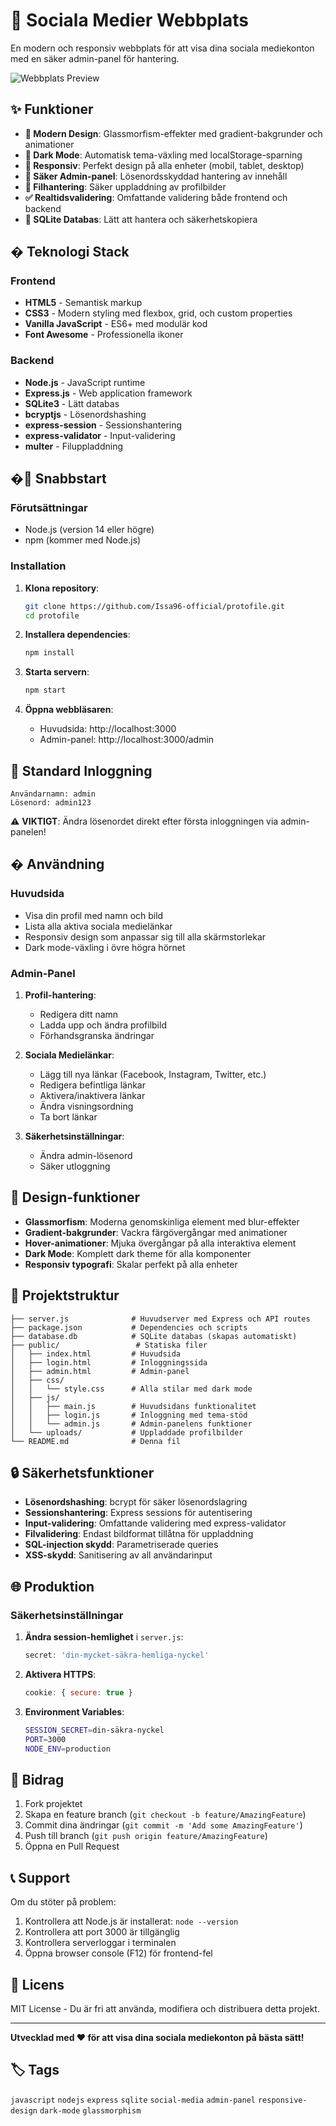 # 🌟 Sociala Medier Webbplats

En modern och responsiv webbplats för att visa dina sociala mediekonton med en säker admin-panel för hantering.

![Webbplats Preview](https://via.placeholder.com/800x400/667eea/ffffff?text=Social+Media+Website)

## ✨ Funktioner

- **🎨 Modern Design**: Glassmorfism-effekter med gradient-bakgrunder och animationer
- **🌙 Dark Mode**: Automatisk tema-växling med localStorage-sparning
- **📱 Responsiv**: Perfekt design på alla enheter (mobil, tablet, desktop)
- **🔐 Säker Admin-panel**: Lösenordsskyddad hantering av innehåll
- **📸 Filhantering**: Säker uppladdning av profilbilder
- **✅ Realtidsvalidering**: Omfattande validering både frontend och backend
- **💾 SQLite Databas**: Lätt att hantera och säkerhetskopiera

## �️ Teknologi Stack

### Frontend
- **HTML5** - Semantisk markup
- **CSS3** - Modern styling med flexbox, grid, och custom properties
- **Vanilla JavaScript** - ES6+ med modulär kod
- **Font Awesome** - Professionella ikoner

### Backend
- **Node.js** - JavaScript runtime
- **Express.js** - Web application framework
- **SQLite3** - Lätt databas
- **bcryptjs** - Lösenordshashing
- **express-session** - Sessionshantering
- **express-validator** - Input-validering
- **multer** - Filuppladdning

## �🚀 Snabbstart

### Förutsättningar
- Node.js (version 14 eller högre)
- npm (kommer med Node.js)

### Installation

1. **Klona repository**:
   ```bash
   git clone https://github.com/Issa96-official/protofile.git
   cd protofile
   ```

2. **Installera dependencies**:
   ```bash
   npm install
   ```

3. **Starta servern**:
   ```bash
   npm start
   ```

4. **Öppna webbläsaren**:
   - Huvudsida: http://localhost:3000
   - Admin-panel: http://localhost:3000/admin

## 🔐 Standard Inloggning

```
Användarnamn: admin
Lösenord: admin123
```

⚠️ **VIKTIGT**: Ändra lösenordet direkt efter första inloggningen via admin-panelen!

## � Användning

### Huvudsida
- Visa din profil med namn och bild
- Lista alla aktiva sociala medielänkar
- Responsiv design som anpassar sig till alla skärmstorlekar
- Dark mode-växling i övre högra hörnet

### Admin-Panel
1. **Profil-hantering**:
   - Redigera ditt namn
   - Ladda upp och ändra profilbild
   - Förhandsgranska ändringar

2. **Sociala Medielänkar**:
   - Lägg till nya länkar (Facebook, Instagram, Twitter, etc.)
   - Redigera befintliga länkar
   - Aktivera/inaktivera länkar
   - Ändra visningsordning
   - Ta bort länkar

3. **Säkerhetsinställningar**:
   - Ändra admin-lösenord
   - Säker utloggning

## 🎨 Design-funktioner

- **Glassmorfism**: Moderna genomskinliga element med blur-effekter
- **Gradient-bakgrunder**: Vackra färgövergångar med animationer
- **Hover-animationer**: Mjuka övergångar på alla interaktiva element
- **Dark Mode**: Komplett dark theme för alla komponenter
- **Responsiv typografi**: Skalar perfekt på alla enheter

## 📁 Projektstruktur

```
├── server.js              # Huvudserver med Express och API routes
├── package.json           # Dependencies och scripts
├── database.db            # SQLite databas (skapas automatiskt)
├── public/                 # Statiska filer
│   ├── index.html         # Huvudsida
│   ├── login.html         # Inloggningssida  
│   ├── admin.html         # Admin-panel
│   ├── css/
│   │   └── style.css      # Alla stilar med dark mode
│   ├── js/
│   │   ├── main.js        # Huvudsidans funktionalitet
│   │   ├── login.js       # Inloggning med tema-stöd
│   │   └── admin.js       # Admin-panelens funktioner
│   └── uploads/           # Uppladdade profilbilder
└── README.md              # Denna fil
```

## 🔒 Säkerhetsfunktioner

- **Lösenordshashing**: bcrypt för säker lösenordslagring
- **Sessionshantering**: Express sessions för autentisering
- **Input-validering**: Omfattande validering med express-validator
- **Filvalidering**: Endast bildformat tillåtna för uppladdning
- **SQL-injection skydd**: Parametriserade queries
- **XSS-skydd**: Sanitisering av all användarinput

## 🌐 Produktion

### Säkerhetsinställningar

1. **Ändra session-hemlighet** i `server.js`:
   ```javascript
   secret: 'din-mycket-säkra-hemliga-nyckel'
   ```

2. **Aktivera HTTPS**:
   ```javascript
   cookie: { secure: true }
   ```

3. **Environment Variables**:
   ```bash
   SESSION_SECRET=din-säkra-nyckel
   PORT=3000
   NODE_ENV=production
   ```

## 🤝 Bidrag

1. Fork projektet
2. Skapa en feature branch (`git checkout -b feature/AmazingFeature`)
3. Commit dina ändringar (`git commit -m 'Add some AmazingFeature'`)
4. Push till branch (`git push origin feature/AmazingFeature`)
5. Öppna en Pull Request

## 📞 Support

Om du stöter på problem:

1. Kontrollera att Node.js är installerat: `node --version`
2. Kontrollera att port 3000 är tillgänglig
3. Kontrollera serverloggar i terminalen
4. Öppna browser console (F12) för frontend-fel

## 📄 Licens

MIT License - Du är fri att använda, modifiera och distribuera detta projekt.

---

**Utvecklad med ❤️ för att visa dina sociala mediekonton på bästa sätt!**

## 🏷️ Tags

`javascript` `nodejs` `express` `sqlite` `social-media` `admin-panel` `responsive-design` `dark-mode` `glassmorphism`
